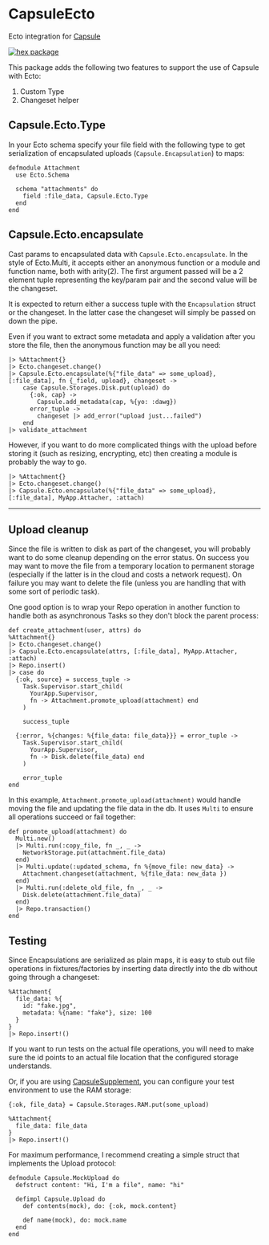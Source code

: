 # CapsuleEcto

Ecto integration for [Capsule](https://github.com/elixir-capsule/capsule)

[![hex package](https://img.shields.io/hexpm/v/capsule_ecto.svg)](https://hex.pm/packages/capsule)

This package adds the following two features to support the use of Capsule with Ecto:

1. Custom Type
2. Changeset helper

## Capsule.Ecto.Type

In your Ecto schema specify your file field with the following type to get serialization of encapsulated uploads (`Capsule.Encapsulation`) to maps:

```
defmodule Attachment
  use Ecto.Schema

  schema "attachments" do
    field :file_data, Capsule.Ecto.Type
  end
end
```

## Capsule.Ecto.encapsulate

Cast params to encapsulated data with `Capsule.Ecto.encapsulate`. In the style of Ecto.Multi, it accepts either an anonymous function or a module and function name, both with arity(2). The first argument passed will be a 2 element tuple representing the key/param pair and the second value will be the changeset.

It is expected to return either a success tuple with the `Encapsulation` struct or the changeset. In the latter case the changeset will simply be passed on down the pipe.

Even if you want to extract some metadata and apply a validation after you store the file, then the anonymous function may be all you need:

  ```
  |> %Attachment{}
  |> Ecto.changeset.change()
  |> Capsule.Ecto.encapsulate(%{"file_data" => some_upload}, [:file_data], fn {_field, upload}, changeset ->
      case Capsule.Storages.Disk.put(upload) do
        {:ok, cap} ->
          Capsule.add_metadata(cap, %{yo: :dawg})
        error_tuple ->
          changeset |> add_error("upload just...failed")
      end
  |> validate_attachment

  ```

However, if you want to do more complicated things with the upload before storing it (such as resizing, encrypting, etc) then creating a module is probably the way to go.

  ```
  |> %Attachment{}
  |> Ecto.changeset.change()
  |> Capsule.Ecto.encapsulate(%{"file_data" => some_upload}, [:file_data], MyApp.Attacher, :attach)
  ```
---

## Upload cleanup

Since the file is written to disk as part of the changeset, you will probably want to do some cleanup depending on the error status. On success you may want to move the file from a temporary location to permanent storage (especially if the latter is in the cloud and costs a network request). On failure you may want to delete the file (unless you are handling that with some sort of periodic task).

One good option is to wrap your Repo operation in another function to handle both as asynchronous Tasks so they don't block the parent process:

  ```
  def create_attachment(user, attrs) do
  %Attachment{}
  |> Ecto.changeset.change()
  |> Capsule.Ecto.encapsulate(attrs, [:file_data], MyApp.Attacher, :attach)
  |> Repo.insert()
  |> case do
    {:ok, source} = success_tuple ->
      Task.Supervisor.start_child(
        YourApp.Supervisor,
        fn -> Attachment.promote_upload(attachment) end
      )

      success_tuple

    {:error, %{changes: %{file_data: file_data}}} = error_tuple ->
      Task.Supervisor.start_child(
        YourApp.Supervisor,
        fn -> Disk.delete(file_data) end
      )

      error_tuple
  end
  ```

In this example, `Attachment.promote_upload(attachment)` would handle moving the file and updating the file data in the db. It uses `Multi` to ensure all operations succeed or fail together:

  ```
  def promote_upload(attachment) do
    Multi.new()
    |> Multi.run(:copy_file, fn _, _ ->
      NetworkStorage.put(attachment.file_data)
    end)
    |> Multi.update(:updated_schema, fn %{move_file: new_data} ->
      Attachment.changeset(attachment, %{file_data: new_data })
    end)
    |> Multi.run(:delete_old_file, fn _, _ ->
      Disk.delete(attachment.file_data)
    end)
    |> Repo.transaction()
  end
  ```

## Testing

Since Encapsulations are serialized as plain maps, it is easy to stub out file operations in fixtures/factories by inserting data directly into the db without going through a changeset:

  ```
  %Attachment{
    file_data: %{
      id: "fake.jpg",
      metadata: %{name: "fake"}, size: 100
    }
  }
  |> Repo.insert!()
  ```

If you want to run tests on the actual file operations, you will need to make sure the id points to an actual file location that the configured storage understands.

Or, if you are using [CapsuleSupplement](https://github.com/elixir-capsule/supplement), you can configure your test environment to use the RAM storage:

  ```
  {:ok, file_data} = Capsule.Storages.RAM.put(some_upload)

  %Attachment{
    file_data: file_data
  }
  |> Repo.insert!()
  ```

For maximum performance, I recommend creating a simple struct that implements the Upload protocol:

  ```
  defmodule Capsule.MockUpload do
    defstruct content: "Hi, I'm a file", name: "hi"

    defimpl Capsule.Upload do
      def contents(mock), do: {:ok, mock.content}

      def name(mock), do: mock.name
    end
  end
  ```
